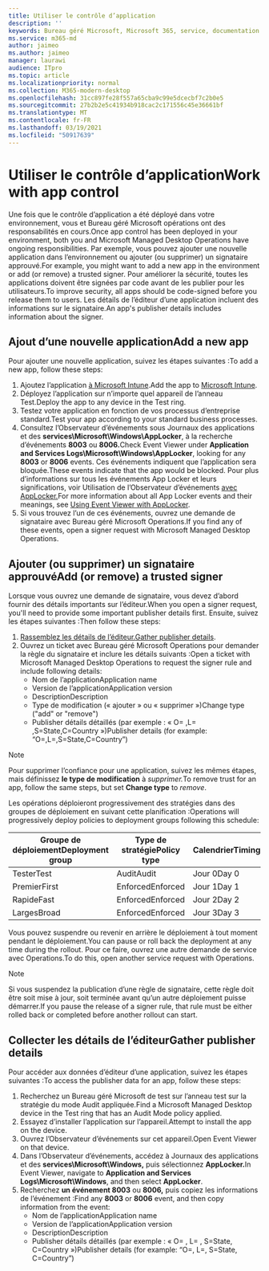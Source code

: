 ```yaml
---
title: Utiliser le contrôle d’application
description: ''
keywords: Bureau géré Microsoft, Microsoft 365, service, documentation
ms.service: m365-md
author: jaimeo
ms.author: jaimeo
manager: laurawi
audience: ITpro
ms.topic: article
ms.localizationpriority: normal
ms.collection: M365-modern-desktop
ms.openlocfilehash: 31cc897fe28f557a65cba9c99e5dcecbf7c2b0e5
ms.sourcegitcommit: 27b2b2e5c41934b918cac2c171556c45e36661bf
ms.translationtype: MT
ms.contentlocale: fr-FR
ms.lasthandoff: 03/19/2021
ms.locfileid: "50917639"
---
```

# <a name="work-with-app-control"></a><span data-ttu-id="a76ef-103">Utiliser le contrôle d’application</span><span class="sxs-lookup"><span data-stu-id="a76ef-103">Work with app control</span></span>

<span data-ttu-id="a76ef-104">Une fois que le contrôle d’application a été déployé dans votre environnement, vous et Bureau géré Microsoft opérations ont des responsabilités en cours.</span><span class="sxs-lookup"><span data-stu-id="a76ef-104">Once app control has been deployed in your environment, both you and Microsoft Managed Desktop Operations have ongoing responsibilities.</span></span> <span data-ttu-id="a76ef-105">Par exemple, vous pouvez ajouter une nouvelle application dans l’environnement ou ajouter (ou supprimer) un signataire approuvé.</span><span class="sxs-lookup"><span data-stu-id="a76ef-105">For example, you might want to add a new app in the environment or add (or remove) a trusted signer.</span></span> <span data-ttu-id="a76ef-106">Pour améliorer la sécurité, toutes les applications doivent être signées par code avant de les publier pour les utilisateurs.</span><span class="sxs-lookup"><span data-stu-id="a76ef-106">To improve security, all apps should be code-signed before you release them to users.</span></span> <span data-ttu-id="a76ef-107">Les détails de l’éditeur d’une application incluent des informations sur le signataire.</span><span class="sxs-lookup"><span data-stu-id="a76ef-107">An app's publisher details includes information about the signer.</span></span>


## <a name="add-a-new-app"></a><span data-ttu-id="a76ef-108">Ajout d’une nouvelle application</span><span class="sxs-lookup"><span data-stu-id="a76ef-108">Add a new app</span></span>

<span data-ttu-id="a76ef-109">Pour ajouter une nouvelle application, suivez les étapes suivantes :</span><span class="sxs-lookup"><span data-stu-id="a76ef-109">To add a new app, follow these steps:</span></span>

1. <span data-ttu-id="a76ef-110">Ajoutez l’application [à Microsoft Intune](/mem/intune/apps/apps-win32-app-management).</span><span class="sxs-lookup"><span data-stu-id="a76ef-110">Add the app to [Microsoft Intune](/mem/intune/apps/apps-win32-app-management).</span></span>
2. <span data-ttu-id="a76ef-111">Déployez l’application sur n’importe quel appareil de l’anneau Test.</span><span class="sxs-lookup"><span data-stu-id="a76ef-111">Deploy the app to any device in the Test ring.</span></span> 
3. <span data-ttu-id="a76ef-112">Testez votre application en fonction de vos processus d’entreprise standard.</span><span class="sxs-lookup"><span data-stu-id="a76ef-112">Test your app according to your standard business processes.</span></span> 
4. <span data-ttu-id="a76ef-113">Consultez l’Observateur d’événements sous Journaux des applications et des **services\Microsoft\Windows\AppLocker**, à la recherche d’événements **8003** ou **8006.**</span><span class="sxs-lookup"><span data-stu-id="a76ef-113">Check Event Viewer under **Application and Services Logs\Microsoft\Windows\AppLocker**, looking for any **8003** or **8006** events.</span></span> <span data-ttu-id="a76ef-114">Ces événements indiquent que l’application sera bloquée.</span><span class="sxs-lookup"><span data-stu-id="a76ef-114">These events indicate that the app would be blocked.</span></span> <span data-ttu-id="a76ef-115">Pour plus d’informations sur tous les événements App Locker et leurs significations, voir Utilisation de l’Observateur d’événements [avec AppLocker.](/windows/security/threat-protection/windows-defender-application-control/applocker/using-event-viewer-with-applocker)</span><span class="sxs-lookup"><span data-stu-id="a76ef-115">For more information about all App Locker events and their meanings, see [Using Event Viewer with AppLocker](/windows/security/threat-protection/windows-defender-application-control/applocker/using-event-viewer-with-applocker).</span></span>
5. <span data-ttu-id="a76ef-116">Si vous trouvez l’un de ces événements, ouvrez une demande de signataire avec Bureau géré Microsoft Operations.</span><span class="sxs-lookup"><span data-stu-id="a76ef-116">If you find any of these events, open a signer request with Microsoft Managed Desktop Operations.</span></span>

## <a name="add-or-remove-a-trusted-signer"></a><span data-ttu-id="a76ef-117">Ajouter (ou supprimer) un signataire approuvé</span><span class="sxs-lookup"><span data-stu-id="a76ef-117">Add (or remove) a trusted signer</span></span>

<span data-ttu-id="a76ef-118">Lorsque vous ouvrez une demande de signataire, vous devez d’abord fournir des détails importants sur l’éditeur.</span><span class="sxs-lookup"><span data-stu-id="a76ef-118">When you open a signer request, you'll need to provide some important publisher details first.</span></span> <span data-ttu-id="a76ef-119">Ensuite, suivez les étapes suivantes :</span><span class="sxs-lookup"><span data-stu-id="a76ef-119">Then follow these steps:</span></span>

1. <span data-ttu-id="a76ef-120">[Rassemblez les détails de l’éditeur.](#gather-publisher-details)</span><span class="sxs-lookup"><span data-stu-id="a76ef-120">[Gather publisher details](#gather-publisher-details).</span></span>
2. <span data-ttu-id="a76ef-121">Ouvrez un ticket avec Bureau géré Microsoft Operations pour demander la règle du signataire et inclure les détails suivants :</span><span class="sxs-lookup"><span data-stu-id="a76ef-121">Open a ticket with Microsoft Managed Desktop Operations to request the signer rule and include following details:</span></span>  
    - <span data-ttu-id="a76ef-122">Nom de l’application</span><span class="sxs-lookup"><span data-stu-id="a76ef-122">Application name</span></span> 
    - <span data-ttu-id="a76ef-123">Version de l’application</span><span class="sxs-lookup"><span data-stu-id="a76ef-123">Application version</span></span> 
    - <span data-ttu-id="a76ef-124">Description</span><span class="sxs-lookup"><span data-stu-id="a76ef-124">Description</span></span> 
    - <span data-ttu-id="a76ef-125">Type de modification (« ajouter » ou « supprimer »)</span><span class="sxs-lookup"><span data-stu-id="a76ef-125">Change type ("add" or "remove")</span></span>  
    - <span data-ttu-id="a76ef-126">Publisher détails détaillés (par exemple : « O= <publisher name> ,L= <location> ,S=State,C=Country »)</span><span class="sxs-lookup"><span data-stu-id="a76ef-126">Publisher details (for example: “O=<publisher name>,L=<location>,S=State,C=Country”)</span></span> 

> [!NOTE]
> <span data-ttu-id="a76ef-127">Pour supprimer l’confiance pour une application, suivez les mêmes étapes, mais définissez **le type de modification** à *supprimer.*</span><span class="sxs-lookup"><span data-stu-id="a76ef-127">To remove trust for an app, follow the same steps, but set **Change type** to *remove*.</span></span>

<span data-ttu-id="a76ef-128">Les opérations déploieront progressivement des stratégies dans des groupes de déploiement en suivant cette planification :</span><span class="sxs-lookup"><span data-stu-id="a76ef-128">Operations will progressively deploy policies to deployment groups following this schedule:</span></span>


|<span data-ttu-id="a76ef-129">Groupe de déploiement</span><span class="sxs-lookup"><span data-stu-id="a76ef-129">Deployment group</span></span>  |<span data-ttu-id="a76ef-130">Type de stratégie</span><span class="sxs-lookup"><span data-stu-id="a76ef-130">Policy type</span></span>  |<span data-ttu-id="a76ef-131">Calendrier</span><span class="sxs-lookup"><span data-stu-id="a76ef-131">Timing</span></span>  |
|---------|---------|---------|
|<span data-ttu-id="a76ef-132">Tester</span><span class="sxs-lookup"><span data-stu-id="a76ef-132">Test</span></span>     |  <span data-ttu-id="a76ef-133">Audit</span><span class="sxs-lookup"><span data-stu-id="a76ef-133">Audit</span></span>       |  <span data-ttu-id="a76ef-134">Jour 0</span><span class="sxs-lookup"><span data-stu-id="a76ef-134">Day 0</span></span>       |
|<span data-ttu-id="a76ef-135">Premier</span><span class="sxs-lookup"><span data-stu-id="a76ef-135">First</span></span>     | <span data-ttu-id="a76ef-136">Enforced</span><span class="sxs-lookup"><span data-stu-id="a76ef-136">Enforced</span></span>        | <span data-ttu-id="a76ef-137">Jour 1</span><span class="sxs-lookup"><span data-stu-id="a76ef-137">Day 1</span></span>        |
|<span data-ttu-id="a76ef-138">Rapide</span><span class="sxs-lookup"><span data-stu-id="a76ef-138">Fast</span></span>     | <span data-ttu-id="a76ef-139">Enforced</span><span class="sxs-lookup"><span data-stu-id="a76ef-139">Enforced</span></span>        |  <span data-ttu-id="a76ef-140">Jour 2</span><span class="sxs-lookup"><span data-stu-id="a76ef-140">Day 2</span></span>       |
|<span data-ttu-id="a76ef-141">Larges</span><span class="sxs-lookup"><span data-stu-id="a76ef-141">Broad</span></span>     | <span data-ttu-id="a76ef-142">Enforced</span><span class="sxs-lookup"><span data-stu-id="a76ef-142">Enforced</span></span>        |  <span data-ttu-id="a76ef-143">Jour 3</span><span class="sxs-lookup"><span data-stu-id="a76ef-143">Day 3</span></span>       |


<span data-ttu-id="a76ef-144">Vous pouvez suspendre ou revenir en arrière le déploiement à tout moment pendant le déploiement.</span><span class="sxs-lookup"><span data-stu-id="a76ef-144">You can pause or roll back the deployment at any time during the rollout.</span></span> <span data-ttu-id="a76ef-145">Pour ce faire, ouvrez une autre demande de service avec Operations.</span><span class="sxs-lookup"><span data-stu-id="a76ef-145">To do this, open another service request with Operations.</span></span>

> [!NOTE]
> <span data-ttu-id="a76ef-146">Si vous suspendez la publication d’une règle de signataire, cette règle doit être soit mise à jour, soit terminée avant qu’un autre déploiement puisse démarrer.</span><span class="sxs-lookup"><span data-stu-id="a76ef-146">If you pause the release of a signer rule, that rule must be either rolled back or completed before another rollout can start.</span></span>

## <a name="gather-publisher-details"></a><span data-ttu-id="a76ef-147">Collecter les détails de l’éditeur</span><span class="sxs-lookup"><span data-stu-id="a76ef-147">Gather publisher details</span></span>

<span data-ttu-id="a76ef-148">Pour accéder aux données d’éditeur d’une application, suivez les étapes suivantes :</span><span class="sxs-lookup"><span data-stu-id="a76ef-148">To access the publisher data for an app, follow these steps:</span></span>

1. <span data-ttu-id="a76ef-149">Recherchez un Bureau géré Microsoft de test sur l’anneau test sur la stratégie du mode Audit appliquée.</span><span class="sxs-lookup"><span data-stu-id="a76ef-149">Find a Microsoft Managed Desktop device in the Test ring that has an Audit Mode policy applied.</span></span> 
2. <span data-ttu-id="a76ef-150">Essayez d’installer l’application sur l’appareil.</span><span class="sxs-lookup"><span data-stu-id="a76ef-150">Attempt to install the app on the device.</span></span>
3. <span data-ttu-id="a76ef-151">Ouvrez l’Observateur d’événements sur cet appareil.</span><span class="sxs-lookup"><span data-stu-id="a76ef-151">Open Event Viewer on that device.</span></span> 
4. <span data-ttu-id="a76ef-152">Dans l’Observateur d’événements, accédez à Journaux des applications et des **services\Microsoft\Windows,** puis sélectionnez **AppLocker.**</span><span class="sxs-lookup"><span data-stu-id="a76ef-152">In Event Viewer, navigate to **Application and Services Logs\Microsoft\Windows**, and then select **AppLocker**.</span></span> 
5. <span data-ttu-id="a76ef-153">Recherchez **un événement 8003** ou **8006,** puis copiez les informations de l’événement :</span><span class="sxs-lookup"><span data-stu-id="a76ef-153">Find any **8003** or **8006** event, and then copy information from the event:</span></span> 
    - <span data-ttu-id="a76ef-154">Nom de l’application</span><span class="sxs-lookup"><span data-stu-id="a76ef-154">Application name</span></span> 
    - <span data-ttu-id="a76ef-155">Version de l’application</span><span class="sxs-lookup"><span data-stu-id="a76ef-155">Application version</span></span> 
    - <span data-ttu-id="a76ef-156">Description</span><span class="sxs-lookup"><span data-stu-id="a76ef-156">Description</span></span> 
    - <span data-ttu-id="a76ef-157">Publisher détails détaillés (par exemple : « O= <publisher name> , L= <location> , S=State, C=Country »)</span><span class="sxs-lookup"><span data-stu-id="a76ef-157">Publisher details (for example: “O=<publisher name>, L=<location>, S=State, C=Country”)</span></span>